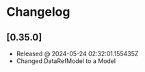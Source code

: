 # Changelog

## [0.35.0]

- Released @ 2024-05-24 02:32:01.155435Z
- Changed DataRefModel to a Model
